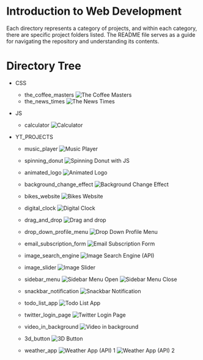 # Introduction to Web Development

Each directory represents a category of projects, and within each category, there are specific project folders listed. The README file serves as a guide for navigating the repository and understanding its contents.

# Directory Tree

- CSS

  - the_coffee_masters
    ![The Coffee Masters](./readme_pics/coffe_website.png)
  - the_news_times
    ![The News Times](./readme_pics/the_news_times.png)

- JS

  - calculator
    ![Calculator](./readme_pics/calculator.png)

- YT_PROJECTS

  - music_player
    ![Music Player](./readme_pics/music_player.png)

  - spinning_donut
    ![Spinning Donut with JS](./readme_pics/spinning_donut.png)

  - animated_logo
    ![Animated Logo](./readme_pics/animated_logo.png)

  - background_change_effect
    ![Background Change Effect](./readme_pics/background_change_effect.png)

  - bikes_website
    ![Bikes Website](./readme_pics/bikes_website.png)

  - digital_clock
    ![Digital Clock](./readme_pics/digital_clock.png)

  - drag_and_drop
    ![Drag and drop](./readme_pics/drag_and_drop.png)

  - drop_down_profile_menu
    ![Drop Down Profile Menu](./readme_pics/drop_down_profile_menu.png)

  - email_subscription_form
    ![Email Subscription Form](./readme_pics/email_sub_form.png)

  - image_search_engine
    ![Image Search Engine (API)](./readme_pics/img_search_engine.png)

  - image_slider
    ![Image Slider](./readme_pics/img_slider.png)

  - sidebar_menu
    ![Sidebar Menu Open](./readme_pics/sidebar_menu_open.png)
    ![Sidebar Menu Close](./readme_pics/sidebar_menu_close.png)

  - snackbar_notification
    ![Snackbar Notification](./readme_pics/snackbar_notification.png)

  - todo_list_app
    ![Todo List App](./readme_pics/todo_list_app.png)

  - twitter_login_page
    ![Twitter Login Page](./readme_pics/twitter_login_page.png)

  - video_in_background
    ![Video in background](./readme_pics/vid_in_background.png)

  - 3d_button
    ![3D Button](./readme_pics/3d_button.png)

  - weather_app
    ![Weather App (API) 1](./readme_pics/weather_app_1.png)
    ![Weather App (API) 2](./readme_pics/weather_app_2.png)
